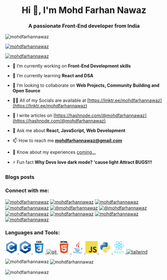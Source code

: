 <h1 align="center">Hi 👋, I'm Mohd Farhan Nawaz</h1>
<h3 align="center">A passionate Front-End developer from India</h3>

<p align="left"> <img src="https://komarev.com/ghpvc/?username=mohdfarhannawaz&label=Profile%20views&color=0e75b6&style=flat" alt="mohdfarhannawaz" /> </p>

<p align="left"> <a href="https://github.com/ryo-ma/github-profile-trophy"><img src="https://github-profile-trophy.vercel.app/?username=mohdfarhannawaz" alt="mohdfarhannawaz" /></a> </p>

<p align="left"> <a href="https://twitter.com/mohdfarhannawaz" target="blank"><img src="https://img.shields.io/twitter/follow/mohdfarhannawaz?logo=twitter&style=for-the-badge" alt="mohdfarhannawaz" /></a> </p>

- 🔭 I’m currently working on **Front-End Development skills**

- 🌱 I’m currently learning **React and DSA**

- 👯 I’m looking to collaborate on **Web Projects, Community Building and Open Source**

- 👨‍💻 All of my Socials are available at [https://linktr.ee/mohdfarhannawaz](https://linktr.ee/mohdfarhannawaz)

- 📝 I write articles on [https://hashnode.com/@mohdfarhannawaz](https://hashnode.com/@mohdfarhannawaz)

- 💬 Ask me about **React, JavaScript, Web Development**

- 📫 How to reach me **mohdfarhannawaz@gmail.com**

- 📄 Know about my experiences [coming...](coming...)

- ⚡ Fun fact **Why Devs love dark mode? 'cause light Attract BUGS!!!**

### Blogs posts
<!-- BLOG-POST-LIST:START -->
<!-- BLOG-POST-LIST:END -->

<h3 align="left">Connect with me:</h3>
<p align="left">
<a href="https://dev.to/mohdfarhannawaz" target="blank"><img align="center" src="https://raw.githubusercontent.com/rahuldkjain/github-profile-readme-generator/master/src/images/icons/Social/devto.svg" alt="mohdfarhannawaz" height="30" width="40" /></a>
<a href="https://twitter.com/mohdfarhannawaz" target="blank"><img align="center" src="https://raw.githubusercontent.com/rahuldkjain/github-profile-readme-generator/master/src/images/icons/Social/twitter.svg" alt="mohdfarhannawaz" height="30" width="40" /></a>
<a href="https://linkedin.com/in/mohdfarhannawaz" target="blank"><img align="center" src="https://raw.githubusercontent.com/rahuldkjain/github-profile-readme-generator/master/src/images/icons/Social/linked-in-alt.svg" alt="mohdfarhannawaz" height="30" width="40" /></a>
<a href="https://instagram.com/mohdfarhannawaz" target="blank"><img align="center" src="https://raw.githubusercontent.com/rahuldkjain/github-profile-readme-generator/master/src/images/icons/Social/instagram.svg" alt="mohdfarhannawaz" height="30" width="40" /></a>
<a href="https://hashnode.com/@mohdfarhannawaz" target="blank"><img align="center" src="https://raw.githubusercontent.com/rahuldkjain/github-profile-readme-generator/master/src/images/icons/Social/hashnode.svg" alt="@mohdfarhannawaz" height="30" width="40" /></a>
<a href="https://medium.com/@mohdfarhannawaz" target="blank"><img align="center" src="https://raw.githubusercontent.com/rahuldkjain/github-profile-readme-generator/master/src/images/icons/Social/medium.svg" alt="@mohdfarhannawaz" height="30" width="40" /></a>
<a href="[[https://www.youtube.com/c/mohdfarhannawaz](https://www.youtube.com/channel/UCjmZ6yyXUnb1-cfi03Bn9sw)](https://www.youtube.com/channel/UCjmZ6yyXUnb1-cfi03Bn9sw)" target="blank"><img align="center" src="https://raw.githubusercontent.com/rahuldkjain/github-profile-readme-generator/master/src/images/icons/Social/youtube.svg" alt="mohdfarhannawaz" height="30" width="40" /></a>
<a href="https://codeforces.com/profile/mohdfarhannawaz" target="blank"><img align="center" src="https://raw.githubusercontent.com/rahuldkjain/github-profile-readme-generator/master/src/images/icons/Social/codeforces.svg" alt="mohdfarhannawaz" height="30" width="40" /></a>
<a href="https://www.leetcode.com/mohdfarhannawaz" target="blank"><img align="center" src="https://raw.githubusercontent.com/rahuldkjain/github-profile-readme-generator/master/src/images/icons/Social/leet-code.svg" alt="mohdfarhannawaz" height="30" width="40" /></a>
<a href="https://auth.geeksforgeeks.org/user/mohdfarhannawaz" target="blank"><img align="center" src="https://raw.githubusercontent.com/rahuldkjain/github-profile-readme-generator/master/src/images/icons/Social/geeks-for-geeks.svg" alt="mohdfarhannawaz" height="30" width="40" /></a>
</p>

<h3 align="left">Languages and Tools:</h3>
<p align="left"> <a href="https://www.cprogramming.com/" target="_blank" rel="noreferrer"> <img src="https://raw.githubusercontent.com/devicons/devicon/master/icons/c/c-original.svg" alt="c" width="40" height="40"/> </a> <a href="https://www.w3schools.com/cpp/" target="_blank" rel="noreferrer"> <img src="https://raw.githubusercontent.com/devicons/devicon/master/icons/cplusplus/cplusplus-original.svg" alt="cplusplus" width="40" height="40"/> </a> <a href="https://www.w3schools.com/css/" target="_blank" rel="noreferrer"> <img src="https://raw.githubusercontent.com/devicons/devicon/master/icons/css3/css3-original-wordmark.svg" alt="css3" width="40" height="40"/> </a> <a href="https://git-scm.com/" target="_blank" rel="noreferrer"> <img src="https://www.vectorlogo.zone/logos/git-scm/git-scm-icon.svg" alt="git" width="40" height="40"/> </a> <a href="https://www.w3.org/html/" target="_blank" rel="noreferrer"> <img src="https://raw.githubusercontent.com/devicons/devicon/master/icons/html5/html5-original-wordmark.svg" alt="html5" width="40" height="40"/> </a> <a href="https://www.java.com" target="_blank" rel="noreferrer"> <img src="https://raw.githubusercontent.com/devicons/devicon/master/icons/java/java-original.svg" alt="java" width="40" height="40"/> </a> <a href="https://developer.mozilla.org/en-US/docs/Web/JavaScript" target="_blank" rel="noreferrer"> <img src="https://raw.githubusercontent.com/devicons/devicon/master/icons/javascript/javascript-original.svg" alt="javascript" width="40" height="40"/> </a> <a href="https://www.python.org" target="_blank" rel="noreferrer"> <img src="https://raw.githubusercontent.com/devicons/devicon/master/icons/python/python-original.svg" alt="python" width="40" height="40"/> </a> <a href="https://reactjs.org/" target="_blank" rel="noreferrer"> <img src="https://raw.githubusercontent.com/devicons/devicon/master/icons/react/react-original-wordmark.svg" alt="react" width="40" height="40"/> </a> <a href="https://tailwindcss.com/" target="_blank" rel="noreferrer"> <img src="https://www.vectorlogo.zone/logos/tailwindcss/tailwindcss-icon.svg" alt="tailwind" width="40" height="40"/> </a> </p>

<p><img align="left" src="https://github-readme-stats.vercel.app/api/top-langs?username=mohdfarhannawaz&show_icons=true&locale=en&layout=compact" alt="mohdfarhannawaz" /></p>

<p>&nbsp;<img align="center" src="https://github-readme-stats.vercel.app/api?username=mohdfarhannawaz&show_icons=true&locale=en" alt="mohdfarhannawaz" /></p>

<p><img align="center" src="https://github-readme-streak-stats.herokuapp.com/?user=mohdfarhannawaz&" alt="mohdfarhannawaz" /></p>
